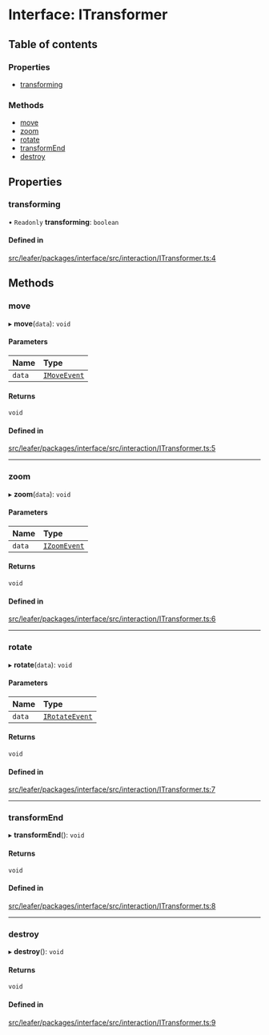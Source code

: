 # Interface: ITransformer

## Table of contents

### Properties

- [transforming](ITransformer.md#transforming)

### Methods

- [move](ITransformer.md#move)
- [zoom](ITransformer.md#zoom)
- [rotate](ITransformer.md#rotate)
- [transformEnd](ITransformer.md#transformend)
- [destroy](ITransformer.md#destroy)

## Properties

### transforming

• `Readonly` **transforming**: `boolean`

#### Defined in

[src/leafer/packages/interface/src/interaction/ITransformer.ts:4](https://github.com/leaferjs/leafer/blob/d3ec2c9bd49557a0d74aae684f8e3d3d557af194/packages/interface/src/interaction/ITransformer.ts#L4)

## Methods

### move

▸ **move**(`data`): `void`

#### Parameters

| Name | Type |
| :------ | :------ |
| `data` | [`IMoveEvent`](IMoveEvent.md) |

#### Returns

`void`

#### Defined in

[src/leafer/packages/interface/src/interaction/ITransformer.ts:5](https://github.com/leaferjs/leafer/blob/d3ec2c9bd49557a0d74aae684f8e3d3d557af194/packages/interface/src/interaction/ITransformer.ts#L5)

___

### zoom

▸ **zoom**(`data`): `void`

#### Parameters

| Name | Type |
| :------ | :------ |
| `data` | [`IZoomEvent`](IZoomEvent.md) |

#### Returns

`void`

#### Defined in

[src/leafer/packages/interface/src/interaction/ITransformer.ts:6](https://github.com/leaferjs/leafer/blob/d3ec2c9bd49557a0d74aae684f8e3d3d557af194/packages/interface/src/interaction/ITransformer.ts#L6)

___

### rotate

▸ **rotate**(`data`): `void`

#### Parameters

| Name | Type |
| :------ | :------ |
| `data` | [`IRotateEvent`](IRotateEvent.md) |

#### Returns

`void`

#### Defined in

[src/leafer/packages/interface/src/interaction/ITransformer.ts:7](https://github.com/leaferjs/leafer/blob/d3ec2c9bd49557a0d74aae684f8e3d3d557af194/packages/interface/src/interaction/ITransformer.ts#L7)

___

### transformEnd

▸ **transformEnd**(): `void`

#### Returns

`void`

#### Defined in

[src/leafer/packages/interface/src/interaction/ITransformer.ts:8](https://github.com/leaferjs/leafer/blob/d3ec2c9bd49557a0d74aae684f8e3d3d557af194/packages/interface/src/interaction/ITransformer.ts#L8)

___

### destroy

▸ **destroy**(): `void`

#### Returns

`void`

#### Defined in

[src/leafer/packages/interface/src/interaction/ITransformer.ts:9](https://github.com/leaferjs/leafer/blob/d3ec2c9bd49557a0d74aae684f8e3d3d557af194/packages/interface/src/interaction/ITransformer.ts#L9)
